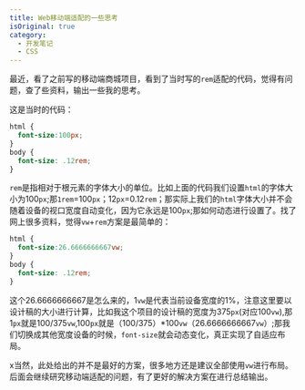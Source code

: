 ```yaml
---
title: Web移动端适配的一些思考 
isOriginal: true
category:
  - 开发笔记
  - CSS
---
```


最近，看了之前写的移动端商城项目，看到了当时写的`rem`适配的代码，觉得有问题，查了些资料，输出一些我的思考。

这是当时的代码：

```css
html {
  font-size:100px;
}
body {
  font-size: .12rem;
}
```

`rem`是指相对于根元素的字体大小的单位。比如上面的代码我们设置`html`的字体大小为100`px`;那`1rem`=100`px`；12`px`=0.12`rem`；那实际上我们的`html`字体大小并不会随着设备的视口宽度自动变化，因为它永远是100`px`;那如何动态进行设置了。找了网上很多资料，觉得`vw`+`rem`方案是最简单的：

```css
html {
  font-size:26.6666666667vw;
}
body {
  font-size: .12rem;
}
```

这个26.6666666667是怎么来的，1`vw`是代表当前设备宽度的1%，注意这里要以设计稿的大小进行计算，比如我这个项目的设计稿的宽度为375`px`(对应100`vw`),那1`px`就是100/375`vw`,100`px`就是（100/375）*100`vw`（26.6666666667`vw`）;那我们切换成其他宽度设备的时候，`font-size`就会动态变化，真正实现了自适应布局。 

x当然，此处给出的并不是最好的方案，很多地方还是建议全部使用`vw`进行布局。后面会继续研究移动端适配的问题，有了更好的解决方案在进行总结输出。
